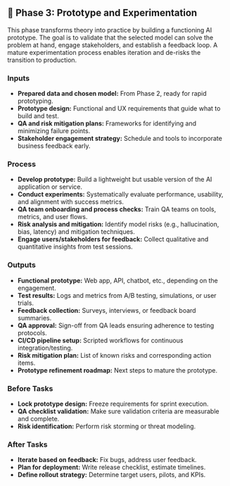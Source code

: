 ## 📍 Phase 3: Prototype and Experimentation

This phase transforms theory into practice by building a functioning AI prototype. The goal is to validate that the selected model can solve the problem at hand, engage stakeholders, and establish a feedback loop. A mature experimentation process enables iteration and de-risks the transition to production.

### Inputs
- **Prepared data and chosen model:** From Phase 2, ready for rapid prototyping.
- **Prototype design:** Functional and UX requirements that guide what to build and test.
- **QA and risk mitigation plans:** Frameworks for identifying and minimizing failure points.
- **Stakeholder engagement strategy:** Schedule and tools to incorporate business feedback early.

### Process
- **Develop prototype:** Build a lightweight but usable version of the AI application or service.
- **Conduct experiments:** Systematically evaluate performance, usability, and alignment with success metrics.
- **QA team onboarding and process checks:** Train QA teams on tools, metrics, and user flows.
- **Risk analysis and mitigation:** Identify model risks (e.g., hallucination, bias, latency) and mitigation techniques.
- **Engage users/stakeholders for feedback:** Collect qualitative and quantitative insights from test sessions.

### Outputs
- **Functional prototype:** Web app, API, chatbot, etc., depending on the engagement.
- **Test results:** Logs and metrics from A/B testing, simulations, or user trials.
- **Feedback collection:** Surveys, interviews, or feedback board summaries.
- **QA approval:** Sign-off from QA leads ensuring adherence to testing protocols.
- **CI/CD pipeline setup:** Scripted workflows for continuous integration/testing.
- **Risk mitigation plan:** List of known risks and corresponding action items.
- **Prototype refinement roadmap:** Next steps to mature the prototype.

### Before Tasks
- **Lock prototype design:** Freeze requirements for sprint execution.
- **QA checklist validation:** Make sure validation criteria are measurable and complete.
- **Risk identification:** Perform risk storming or threat modeling.

### After Tasks
- **Iterate based on feedback:** Fix bugs, address user feedback.
- **Plan for deployment:** Write release checklist, estimate timelines.
- **Define rollout strategy:** Determine target users, pilots, and KPIs.
